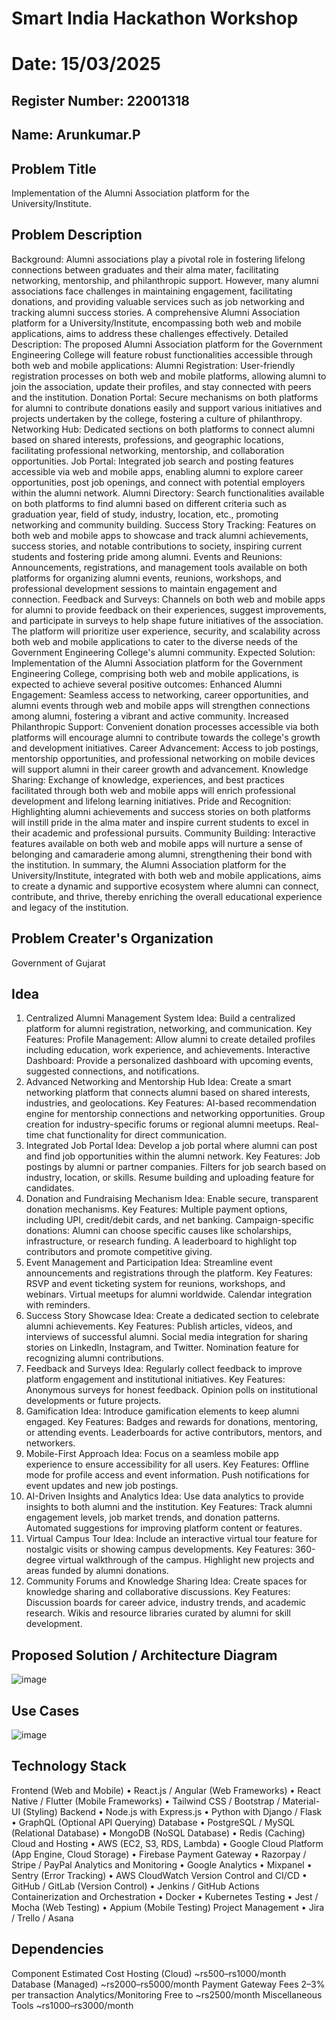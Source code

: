 # Smart India Hackathon Workshop
# Date: 15/03/2025
## Register Number: 22001318
## Name: Arunkumar.P
## Problem Title
Implementation of the Alumni Association platform for the University/Institute.
## Problem Description
Background: Alumni associations play a pivotal role in fostering lifelong connections between graduates and their alma mater, facilitating networking, mentorship, and philanthropic support. However, many alumni associations face challenges in maintaining engagement, facilitating donations, and providing valuable services such as job networking and tracking alumni success stories. A comprehensive Alumni Association platform for a University/Institute, encompassing both web and mobile applications, aims to address these challenges effectively. Detailed Description: The proposed Alumni Association platform for the Government Engineering College will feature robust functionalities accessible through both web and mobile applications: Alumni Registration: User-friendly registration processes on both web and mobile platforms, allowing alumni to join the association, update their profiles, and stay connected with peers and the institution. Donation Portal: Secure mechanisms on both platforms for alumni to contribute donations easily and support various initiatives and projects undertaken by the college, fostering a culture of philanthropy. Networking Hub: Dedicated sections on both platforms to connect alumni based on shared interests, professions, and geographic locations, facilitating professional networking, mentorship, and collaboration opportunities. Job Portal: Integrated job search and posting features accessible via web and mobile apps, enabling alumni to explore career opportunities, post job openings, and connect with potential employers within the alumni network. Alumni Directory: Search functionalities available on both platforms to find alumni based on different criteria such as graduation year, field of study, industry, location, etc., promoting networking and community building. Success Story Tracking: Features on both web and mobile apps to showcase and track alumni achievements, success stories, and notable contributions to society, inspiring current students and fostering pride among alumni. Events and Reunions: Announcements, registrations, and management tools available on both platforms for organizing alumni events, reunions, workshops, and professional development sessions to maintain engagement and connection. Feedback and Surveys: Channels on both web and mobile apps for alumni to provide feedback on their experiences, suggest improvements, and participate in surveys to help shape future initiatives of the association. The platform will prioritize user experience, security, and scalability across both web and mobile applications to cater to the diverse needs of the Government Engineering College's alumni community. Expected Solution: Implementation of the Alumni Association platform for the Government Engineering College, comprising both web and mobile applications, is expected to achieve several positive outcomes: Enhanced Alumni Engagement: Seamless access to networking, career opportunities, and alumni events through web and mobile apps will strengthen connections among alumni, fostering a vibrant and active community. Increased Philanthropic Support: Convenient donation processes accessible via both platforms will encourage alumni to contribute towards the college's growth and development initiatives. Career Advancement: Access to job postings, mentorship opportunities, and professional networking on mobile devices will support alumni in their career growth and advancement. Knowledge Sharing: Exchange of knowledge, experiences, and best practices facilitated through both web and mobile apps will enrich professional development and lifelong learning initiatives. Pride and Recognition: Highlighting alumni achievements and success stories on both platforms will instill pride in the alma mater and inspire current students to excel in their academic and professional pursuits. Community Building: Interactive features available on both web and mobile apps will nurture a sense of belonging and camaraderie among alumni, strengthening their bond with the institution. In summary, the Alumni Association platform for the University/Institute, integrated with both web and mobile applications, aims to create a dynamic and supportive ecosystem where alumni can connect, contribute, and thrive, thereby enriching the overall educational experience and legacy of the institution.
## Problem Creater's Organization
Government of Gujarat

## Idea
1.	Centralized Alumni Management System Idea: Build a centralized platform for alumni registration, networking, and communication. Key Features: Profile Management: Allow alumni to create detailed profiles including education, work experience, and achievements. Interactive Dashboard: Provide a personalized dashboard with upcoming events, suggested connections, and notifications.
2.	Advanced Networking and Mentorship Hub Idea: Create a smart networking platform that connects alumni based on shared interests, industries, and geolocations. Key Features: AI-based recommendation engine for mentorship connections and networking opportunities. Group creation for industry-specific forums or regional alumni meetups. Real-time chat functionality for direct communication.
3.	Integrated Job Portal Idea: Develop a job portal where alumni can post and find job opportunities within the alumni network. Key Features: Job postings by alumni or partner companies. Filters for job search based on industry, location, or skills. Resume building and uploading feature for candidates.
4.	Donation and Fundraising Mechanism Idea: Enable secure, transparent donation mechanisms. Key Features: Multiple payment options, including UPI, credit/debit cards, and net banking. Campaign-specific donations: Alumni can choose specific causes like scholarships, infrastructure, or research funding. A leaderboard to highlight top contributors and promote competitive giving.
5.	Event Management and Participation Idea: Streamline event announcements and registrations through the platform. Key Features: RSVP and event ticketing system for reunions, workshops, and webinars. Virtual meetups for alumni worldwide. Calendar integration with reminders.
6.	Success Story Showcase Idea: Create a dedicated section to celebrate alumni achievements. Key Features: Publish articles, videos, and interviews of successful alumni. Social media integration for sharing stories on LinkedIn, Instagram, and Twitter. Nomination feature for recognizing alumni contributions.
7.	Feedback and Surveys Idea: Regularly collect feedback to improve platform engagement and institutional initiatives. Key Features: Anonymous surveys for honest feedback. Opinion polls on institutional developments or future projects.
8.	Gamification Idea: Introduce gamification elements to keep alumni engaged. Key Features: Badges and rewards for donations, mentoring, or attending events. Leaderboards for active contributors, mentors, and networkers.
9.	Mobile-First Approach Idea: Focus on a seamless mobile app experience to ensure accessibility for all users. Key Features: Offline mode for profile access and event information. Push notifications for event updates and new job postings.
10.	AI-Driven Insights and Analytics Idea: Use data analytics to provide insights to both alumni and the institution. Key Features: Track alumni engagement levels, job market trends, and donation patterns. Automated suggestions for improving platform content or features.
11.	Virtual Campus Tour Idea: Include an interactive virtual tour feature for nostalgic visits or showing campus developments. Key Features: 360-degree virtual walkthrough of the campus. Highlight new projects and areas funded by alumni donations.
12.	Community Forums and Knowledge Sharing Idea: Create spaces for knowledge sharing and collaborative discussions. Key Features: Discussion boards for career advice, industry trends, and academic research. Wikis and resource libraries curated by alumni for skill development.


## Proposed Solution / Architecture Diagram
![image](https://github.com/user-attachments/assets/a95182ec-bba0-46d4-bf44-aace033c1720)


## Use Cases
![image](https://github.com/user-attachments/assets/beede3d4-e935-473c-a14c-7d5ef058e448)


## Technology Stack
Frontend (Web and Mobile)
•	React.js / Angular (Web Frameworks)
•	React Native / Flutter (Mobile Frameworks)
•	Tailwind CSS / Bootstrap / Material-UI (Styling)
Backend
•	Node.js with Express.js
•	Python with Django / Flask
•	GraphQL (Optional API Querying)
Database
•	PostgreSQL / MySQL (Relational Database)
•	MongoDB (NoSQL Database)
•	Redis (Caching)
Cloud and Hosting
•	AWS (EC2, S3, RDS, Lambda)
•	Google Cloud Platform (App Engine, Cloud Storage)
•	Firebase
Payment Gateway
•	Razorpay / Stripe / PayPal
Analytics and Monitoring
•	Google Analytics
•	Mixpanel
•	Sentry (Error Tracking)
•	AWS CloudWatch
Version Control and CI/CD
•	GitHub / GitLab (Version Control)
•	Jenkins / GitHub Actions
Containerization and Orchestration
•	Docker
•	Kubernetes
Testing
•	Jest / Mocha (Web Testing)
•	Appium (Mobile Testing)
Project Management
•	Jira / Trello / Asana


## Dependencies

Component	Estimated Cost
Hosting (Cloud)	~rs500–rs1000/month
Database (Managed)	~rs2000–rs5000/month
Payment Gateway Fees	2–3% per transaction
Analytics/Monitoring	Free to ~rs2500/month
Miscellaneous Tools	~rs1000–rs3000/month


